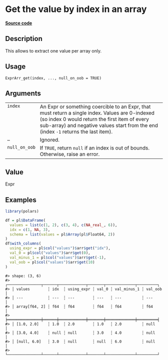 

# Get the value by index in an array

[**Source code**](https://github.com/pola-rs/r-polars/tree/741f9cd2614b3302a4d033bcae447425e1b91191/R/expr__array.R#L152)

## Description

This allows to extract one value per array only.

## Usage

<pre><code class='language-R'>ExprArr_get(index, ..., null_on_oob = TRUE)
</code></pre>

## Arguments

<table>
<tr>
<td style="white-space: nowrap; font-family: monospace; vertical-align: top">
<code id="ExprArr_get_:_index">index</code>
</td>
<td>
An Expr or something coercible to an Expr, that must return a single
index. Values are 0-indexed (so index 0 would return the first item of
every sub-array) and negative values start from the end (index
<code>-1</code> returns the last item).
</td>
</tr>
<tr>
<td style="white-space: nowrap; font-family: monospace; vertical-align: top">
<code id="ExprArr_get_:_...">…</code>
</td>
<td>
Ignored.
</td>
</tr>
<tr>
<td style="white-space: nowrap; font-family: monospace; vertical-align: top">
<code id="ExprArr_get_:_null_on_oob">null_on_oob</code>
</td>
<td>
If <code>TRUE</code>, return <code>null</code> if an index is out of
bounds. Otherwise, raise an error.
</td>
</tr>
</table>

## Value

Expr

## Examples

``` r
library(polars)

df = pl$DataFrame(
  values = list(c(1, 2), c(3, 4), c(NA_real_, 6)),
  idx = c(1, NA, 3),
  schema = list(values = pl$Array(pl$Float64, 2))
)
df$with_columns(
  using_expr = pl$col("values")$arr$get("idx"),
  val_0 = pl$col("values")$arr$get(0),
  val_minus_1 = pl$col("values")$arr$get(-1),
  val_oob = pl$col("values")$arr$get(10)
)
```

    #> shape: (3, 6)
    #> ┌───────────────┬──────┬────────────┬───────┬─────────────┬─────────┐
    #> │ values        ┆ idx  ┆ using_expr ┆ val_0 ┆ val_minus_1 ┆ val_oob │
    #> │ ---           ┆ ---  ┆ ---        ┆ ---   ┆ ---         ┆ ---     │
    #> │ array[f64, 2] ┆ f64  ┆ f64        ┆ f64   ┆ f64         ┆ f64     │
    #> ╞═══════════════╪══════╪════════════╪═══════╪═════════════╪═════════╡
    #> │ [1.0, 2.0]    ┆ 1.0  ┆ 2.0        ┆ 1.0   ┆ 2.0         ┆ null    │
    #> │ [3.0, 4.0]    ┆ null ┆ null       ┆ 3.0   ┆ 4.0         ┆ null    │
    #> │ [null, 6.0]   ┆ 3.0  ┆ null       ┆ null  ┆ 6.0         ┆ null    │
    #> └───────────────┴──────┴────────────┴───────┴─────────────┴─────────┘
